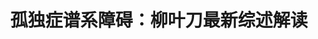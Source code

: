 ---
title: 孤独症谱系障碍：柳叶刀最新综述解读
tags: [孤独, 孤独症谱系, Austim]
color: secondary
description: 还是挺想通过中性的“人士”一词，让人们把注意力集中在人身上，看到这些人面对障碍需要的帮助，而不是去指责和嘲笑“ta有病”。
external_url: http://mp.weixin.qq.com/s?__biz=MzIyMzgyMjY5NQ==&amp;mid=2247484181&amp;idx=1&amp;sn=ec05646cf952a0f5ff23f36f82a8a062&amp;chksm=e819151ddf6e9c0bc0b4fd558ff32d73884e9d9fdbc3cfe61154d96e65c3e0fa8126356703ac&amp;scene=27#wechat_redirect
---